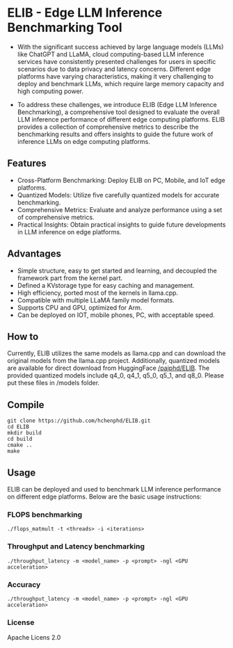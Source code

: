 # ELIB - Edge LLM Inference Benchmarking Tool
- With the significant success achieved by large language models (LLMs) like ChatGPT and LLaMA, cloud computing-based LLM inference services have consistently presented challenges for users in specific scenarios due to data privacy and latency concerns. Different edge platforms have varying characteristics, making it very challenging to deploy and benchmark LLMs, which require large memory capacity and high computing power.

- To address these challenges, we introduce ELIB (Edge LLM Inference Benchmarking), a comprehensive tool designed to evaluate the overall LLM inference performance of different edge computing platforms. ELIB provides a collection of comprehensive metrics to describe the benchmarking results and offers insights to guide the future work of inference LLMs on edge computing platforms.


## Features
- Cross-Platform Benchmarking: Deploy ELIB on PC, Mobile, and IoT edge platforms.
- Quantized Models: Utilize five carefully quantized models for accurate benchmarking.
- Comprehensive Metrics: Evaluate and analyze performance using a set of comprehensive metrics.
- Practical Insights: Obtain practical insights to guide future developments in LLM inference on edge platforms.

## Advantages
- Simple structure, easy to get started and learning, and decoupled the framework part from the kernel part.
- Defined a KVstorage type for easy caching and management.
- High efficiency, ported most of the kernels in llama.cpp.
- Compatible with multiple LLaMA family model formats.
- Supports CPU and GPU, optimized for Arm.
- Can be deployed on IOT, mobile phones, PC, with acceptable speed.

## How to
Currently, ELIB utilizes the same models as llama.cpp and can download the original models from the llama.cpp project. Additionally, quantized models are available for direct download from HuggingFace [/paiphd/ELIB](https://huggingface.co/paiphd/ELIB/tree/main). The provided quantized models include q4_0, q4_1, q5_0, q5_1, and q8_0. Please put these files in /models folder.

## Compile
```shell
git clone https://github.com/hchenphd/ELIB.git
cd ELIB
mkdir build
cd build
cmake ..
make
```

## Usage
ELIB can be deployed and used to benchmark LLM inference performance on different edge platforms. Below are the basic usage instructions:

### FLOPS benchmarking
```shell
./flops_matmult -t <threads> -i <iterations>
```

### Throughput and Latency benchmarking
```shell
./throughput_latency -m <model_name> -p <prompt> -ngl <GPU acceleration>
```

### Accuracy 
```shell
./throughput_latency -m <model_name> -p <prompt> -ngl <GPU acceleration>
```

### License
Apache Licens 2.0



